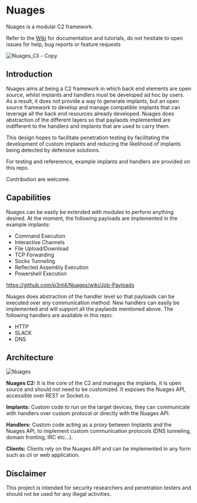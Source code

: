 # Nuages
Nuages is a modular C2 framework.


Refer to the [Wiki](https://github.com/p3nt4/Nuages/wiki) for documentation and tutorials, do not hesitate to open issues for help, bug reports or feature requests

![Nuages_Cli - Copy](https://user-images.githubusercontent.com/19682240/80042830-104f8e00-84ce-11ea-90bc-233acc646f11.png)


## Introduction

Nuages aims at being a C2 framework in which back end elements are open source, whilst implants and handlers must be developed ad hoc by users. As a result, it does not provide a way to generate implants, but an open source framework to develop and manage compatible implants that can leverage all the back end resources already developed. Nuages does abstraction of the different layers so that paylaods implemented are indifferent to the handlers and implants that are used to carry them.

This design hopes to facilitate penetration testing by facilitating the development of custom implants and reducing the likelihood of implants being detected by defensive solutions.

For testing and refererence, example implants and handlers are provided on this repo.

Contribution are welcome.

## Capabilities
Nuages can be easily be extended with modules to perform anything desired. At the moment, the following payloads are implemented in the example implants:
- Command Execution
- Interactive Channels
- File Upload/Download
- TCP Forwarding
- Socks Tunneling
- Reflected Assembly Execution
- Powershell Execution

https://github.com/p3nt4/Nuages/wiki/Job-Payloads

Nuages does abstraction of the handler level so that payloads can be executed over any communication method. New handlers can easily be implemented and will support all the  paylaods mentioned above. The following handlers are available in this repo:
 - HTTP
 - SLACK
 - DNS

## Architecture
![Nuages](https://user-images.githubusercontent.com/19682240/56617113-ffcfb380-65ec-11e9-99ca-fc0e674d4dcd.PNG)

**Nuages C2:** It is the core of the C2 and manages the implants, it is open source and should not need to be customized. It exposes the Nuages API, accessible over REST or Socket.io.

**Implants:** Custom code to run on the target devices, they can communicate with handlers over custom protocol or directly with the Nuages API.

**Handlers:** Custom code acting as a proxy between Implants and the Nuages API, to implement custom communication protocols (DNS tunneling, domain fronting, IRC etc...).

**Clients:** Clients rely on the Nuages API and can be implemented in any form such as cli or web application.


## Disclaimer
This project is intended for security researchers and penetration testers and should not be used for any illegal activities.

